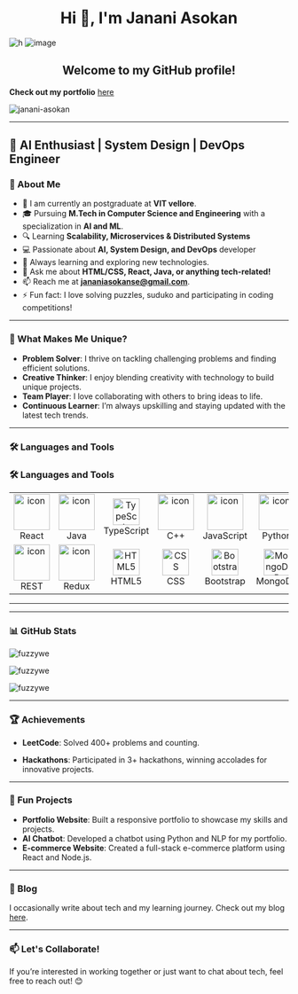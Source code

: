 

<h1 align="center">Hi 👋, I'm Janani Asokan</h1>


![h](https://github.com/user-attachments/assets/b5095666-891d-46be-8634-724c2c539e81)
![image](https://github.com/user-attachments/assets/62e72b25-ebfb-4c79-a3ee-cb3708ed3a45)




<h2 align="center">Welcome to my GitHub profile!</h2>


**Check out my portfolio** [here](https://portfolio-y29o.vercel.app)

<p align="left"> <img src="https://komarev.com/ghpvc/?username=janani-asokan&label=Profile%20views&color=0e75b6&style=flat" alt="janani-asokan" /> </p>


---


## 🚀 AI Enthusiast | System Design | DevOps Engineer




### 🚀 About Me
- 🏫 I am currently an postgraduate at **VIT vellore**.
- 🎓 Pursuing **M.Tech in Computer Science and Engineering** with a specialization in **AI and ML**.
- 🔍 Learning **Scalability, Microservices & Distributed Systems**
- 💻 Passionate about **AI, System Design, and DevOps** developer
- 🌱 Always learning and exploring new technologies.
- 💬 Ask me about **HTML/CSS, React, Java, or anything tech-related!**
- 📫 Reach me at **jananiasokanse@gmail.com**.
- ⚡ Fun fact: I love solving puzzles, suduko and participating in coding competitions!

---

### 🌟 What Makes Me Unique?
- **Problem Solver**: I thrive on tackling challenging problems and finding efficient solutions.
- **Creative Thinker**: I enjoy blending creativity with technology to build unique projects.
- **Team Player**: I love collaborating with others to bring ideas to life.
- **Continuous Learner**: I’m always upskilling and staying updated with the latest tech trends.

---

### 🛠️ Languages and Tools
### 🛠️ Languages and Tools
<table align="center">
  <tr>
    <td align="center" width="96">
        <img src="https://techstack-generator.vercel.app/react-icon.svg" alt="icon" width="65" height="65" />
      <br>React
    </td>
    <td align="center" width="96">
        <img src="https://techstack-generator.vercel.app/java-icon.svg" alt="icon" width="65" height="65" />
      <br>Java
    </td>
    <td align="center" width="96"> 
        <img src="https://techstack-generator.vercel.app/ts-icon.svg" width="48" height="48" alt="TypeScript" />
      <br>TypeScript
    </td>
    <td align="center" width="96">
        <img src="https://techstack-generator.vercel.app/cpp-icon.svg" alt="icon" width="65" height="65" />
      <br>C++
    </td>
    <td align="center" width="96">
        <img src="https://techstack-generator.vercel.app/js-icon.svg" alt="icon" width="65" height="65" />
      <br>JavaScript
    </td>
    <td align="center" width="96">
      <a href="#macropower-tech">
        <img src="https://techstack-generator.vercel.app/python-icon.svg" alt="icon" width="65" height="65" />
      </a>
      <br>Python
    </td>
    <td align="center" width="96">
        <img src="https://techstack-generator.vercel.app/mysql-icon.svg" alt="icon" width="65" height="65" />
      <br>MySQL
    </td>
  </tr>
  <tr>
    <td align="center" width="96">
        <img src="https://techstack-generator.vercel.app/restapi-icon.svg" alt="icon" width="65" height="65" />
      <br>REST
    </td>
    <td align="center" width="96">
        <img src="https://techstack-generator.vercel.app/redux-icon.svg" alt="icon" width="65" height="65" />
      <br>Redux
    </td>
    <td align="center" width="96">
        <img src="https://skillicons.dev/icons?i=html" width="48" height="48" alt="HTML5" />
      <br>HTML5
    </td>
    <td align="center" width="96">
        <img src="https://skillicons.dev/icons?i=css" width="48" height="48" alt="CSS" />
      <br>CSS
    </td>
    <td align="center" width="96">
        <img src="https://skillicons.dev/icons?i=bootstrap" width="48" height="48" alt="Bootstrap" />
      <br>Bootstrap
    </td>
    <td align="center" width="96">
        <img src="https://skillicons.dev/icons?i=mongodb" width="48" height="48" alt="MongoDB" />
      <br>MongoDB
    </td>
    <td align="center" width="96">
        <img src="https://skillicons.dev/icons?i=nodejs" width="48" height="48" alt="Node.js" />
      <br>Node.js
    </td>
  </tr>
</table>

---

---

### 📊 GitHub Stats
<p align="left">
  <img src="https://github-readme-stats.vercel.app/api/top-langs?username=fuzzywe&show_icons=true&locale=en&layout=compact" alt="fuzzywe" />
</p>

<p align="left">
  <img src="https://github-readme-stats.vercel.app/api?username=fuzzywe&show_icons=true&locale=en" alt="fuzzywe" />
</p>

<p align="left">
  <img src="https://github-readme-streak-stats.herokuapp.com/?user=fuzzywe&" alt="fuzzywe" />
</p>

---

### 🏆 Achievements
- **LeetCode**: Solved 400+ problems and counting.

- **Hackathons**: Participated in 3+ hackathons, winning accolades for innovative projects.


---

### 🎨 Fun Projects
- **Portfolio Website**: Built a responsive portfolio to showcase my skills and projects.
- **AI Chatbot**: Developed a chatbot using Python and NLP for my portfolio.
- **E-commerce Website**: Created a full-stack e-commerce platform using React and Node.js.

---

### 📝 Blog
I occasionally write about tech and my learning journey. Check out my blog [here](#).

---

### 📫 Let's Collaborate!
If you’re interested in working together or just want to chat about tech, feel free to reach out! 😊

